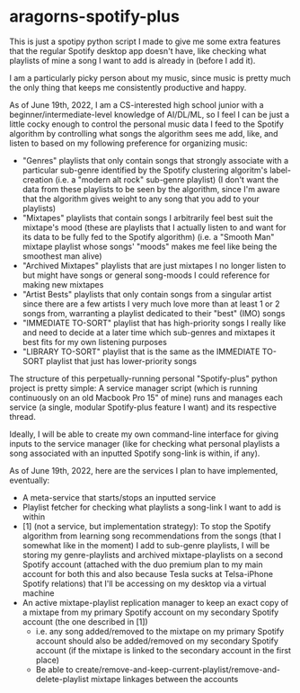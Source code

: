 # aragorns-spotify-plus

This is just a spotipy python script I made to give me some extra features that the regular Spotify desktop app doesn't have, like checking what playlists of mine a song I want to add is already in (before I add it).

I am a particularly picky person about my music, since music is pretty much the only thing that keeps me consistently productive and happy.

As of June 19th, 2022, I am a CS-interested high school junior with a beginner/intermediate-level knowledge of AI/DL/ML, so I feel I can be just a little cocky enough to control the personal music data I feed to the Spotify algorithm by controlling what songs the algorithm sees me add, like, and listen to based on my following preference for organizing music:
* "Genres" playlists that only contain songs that strongly associate with a particular sub-genre identified by the Spotify clustering algoritm's label-creation (i.e. a "modern alt rock" sub-genre playlist) (I don't want the data from these playlists to be seen by the algorithm, since I'm aware that the algorithm gives weight to any song that you add to your playlists)
* "Mixtapes" playlists that contain songs I arbitrarily feel best suit the mixtape's mood (these are playlists that I actually listen to and want for its data to be fully fed to the Spotify algorithm) (i.e. a "Smooth Man" mixtape playlist whose songs' "moods" makes me feel like being the smoothest man alive)
* "Archived Mixtapes" playlists that are just mixtapes I no longer listen to but might have songs or general song-moods I could reference for making new mixtapes
* "Artist Bests" playlists that only contain songs from a singular artist since there are a few artists I very much love more than at least 1 or 2 songs from, warranting a playlist dedicated to their "best" (IMO) songs
* "IMMEDIATE TO-SORT" playlist that has high-priority songs I really like and need to decide at a later time which sub-genres and mixtapes it best fits for my own listening purposes
* "LIBRARY TO-SORT" playlist that is the same as the IMMEDIATE TO-SORT playlist that just has lower-priority songs

The structure of this perpetually-running personal "Spotify-plus" python project is pretty simple: A service manager script (which is running continuously on an old Macbook Pro 15" of mine) runs and manages each service (a single, modular Spotify-plus feature I want) and its respective thread.

Ideally, I will be able to create my own command-line interface for giving inputs to the service manager (like for checking what personal playlists a song associated with an inputted Spotify song-link is within, if any).

As of June 19th, 2022, here are the services I plan to have implemented, eventually:
* A meta-service that starts/stops an inputted service
* Playlist fetcher for checking what playlists a song-link I want to add is within
* \[1\] (not a service, but implementation strategy): To stop the Spotify algorithm from learning song recommendations from the songs (that I somewhat like in the moment) I add to sub-genre playlists, I will be storing my genre-playlists and archived mixtape-playlists on a second Spotify account (attached with the duo premium plan to my main account for both this and also because Tesla sucks at Telsa-iPhone Spotify relations) that I'll be accessing on my desktop via a virtual machine
* An active mixtape-playlist replication manager to keep an exact copy of a mixtape from my primary Spotify account on my secondary Spotify account (the one described in \[1\])
    * i.e. any song added/removed to the mixtape on my primary Spotify account should also be added/removed on my secondary Spotify account (if the mixtape is linked to the secondary account in the first place)
    * Be able to create/remove-and-keep-current-playlist/remove-and-delete-playlist mixtape linkages between the accounts
